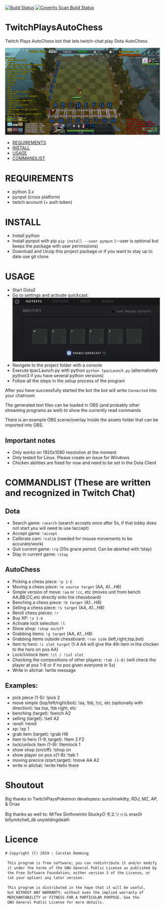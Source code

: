 [![Build Status](https://travis-ci.org/Wandang/TwitchPlaysAutoChess.svg?branch=master)](https://travis-ci.org/Wandang/TwitchPlaysAutoChess) <a href="https://scan.coverity.com/projects/wandang-twitchplaysautochess">
  <img alt="Coverity Scan Build Status"
       src="https://scan.coverity.com/projects/17978/badge.svg"/>
</a>

# TwitchPlaysAutoChess
Twitch Plays AutoChess bot that lets twitch-chat play Dota AutoChess


![GUI](https://github.com/Wandang/TwitchPlaysAutoChess/blob/master/assets/GUI%20sample2.png)

- [REQUIREMENTS](#REQUIREMENTS)
- [INSTALL](#INSTALL)
- [USAGE](#USAGE)
- [COMMANDLIST](#COMMANDLIST)

# REQUIREMENTS

- python 3.x
- pynput (cross platform)
- twitch account (+ auth token)

# INSTALL

- Install python
- Install pynput with pip `pip install --user pynput` (--user is optional but keeps the package with user permissions)
- Download and Unzip this project package or if you want to stay up to date use git clone

# USAGE

- Start Dota2
- Go to settings and activate quickcast: 
![hotkeyssetup](https://github.com/Wandang/TwitchPlaysAutoChess/blob/master/assets/Dota_settings_example.png)
- Navigate to the project folder with a console
- Execute tpacLaunch.py with python `python tpacLaunch.py` (alternatively python3 if you have several python versions)
- Follow all the steps in the setup process of the program

After you have successfully started the bot the bot will write `Connected` into your chatroom

The generated text files can be loaded in OBS (and probably other streaming programs as well) to show the currently read commands

There is an example OBS scene/overlay inside the assets folder that can be imported into OBS.

## Important notes

- Only works on 1920x1080 resolution at the moment
- Only tested for Linux. Please create an issue for Windows
- Chicken abilities are fixed for now and need to be set in the Dota Client

# COMMANDLIST (These are written and recognized in Twitch Chat)

## Dota

* Search game: `!search` (search accepts once after 5s, if that lobby does not start you will need to use !accept)
* Accept game: `!accept`
* Calibrate cam: `!calib` (needed for mouse movements to be accurate/work)
* Quit current game: `!rq` (20s grace period. Can be aborted with !stay)
* Stay in current game: `!stay`

## AutoChess
* Picking a chess piece: `!p 1-5`
* Moving a chess piece: `!m source target` (AA, A1...H8)
* Simple version of move: `!aa` or `!cc`, etc (moves unit from bench AA,BB,CC,etc directly onto the chessboard)
* Benching a chess piece: `!b target` (A1...H8)
* Selling a chess piece: `!s target` (AA, A1...H8)
* Reroll chess pieces: `!r`
* Buy XP: `!x 1-4`
* Activate lock selection: `!l`
* Show shop: `!shop on/off`
* Grabbing items: `!g target` (AA, A1...H8)
* Grabbing items outside chessboard: `!run side` (left,right,top,bot)
* Item to hero: `!i slot target` (!i 4 AA will give the 4th item in the chicken to the hero on pos AA)
* Lock/Unlock Item: `!il / !iul slot`
* Checking the compositions of other players: `!tab (1-8)` (will check the player at pos 1-8 or if no pos given everyone in 5s)
* Write in allchat: !write message

## Examples:
* pick piece (1-5):
 !pick 2
* move simple (top/left/right/bot):
 !aa, !bb, !cc, etc
(optionally with direction):
 !aa top, !bb right, etc
* benching (target): 
 !bench A2
* selling (target): 
 !sell A2
* reroll:
 !reroll
* xp: 
 !xp 1
* grab item (target):
 !grab H8
* item to hero (1-9, target):
 !item 2 F2
* lock/unlock item (1-9):
 !itemlock 1
* show shop (on/off):
 !shop on
* show player on pos x(1-8):
 !tab 1
* moving precice (start,target): 
 !move AA A2
* write in allchat:
 !write Hello there

# Shoutout

Big thanks to TwitchPlaysPokemon developers: sunshinekitty, RDJ, MZ, AP, & Oriax

Big thanks as well to:
MrTee
Sinthowinto
StuckyO
モエリッル
erax0r
billymitchell_dk
unyieldingdeath

# Licence

```
# Copyright (C) 2019 : Carsten Demming

 This program is free software; you can redistribute it and/or modify
 it under the terms of the GNU General Public License as published by
 the Free Software Foundation; either version 3 of the License, or
 (at your option) any later version.

 This program is distributed in the hope that it will be useful,
 but WITHOUT ANY WARRANTY; without even the implied warranty of
 MERCHANTABILITY or FITNESS FOR A PARTICULAR PURPOSE. See the
 GNU General Public License for more details.

```
